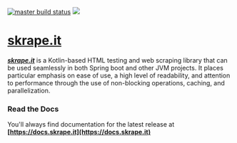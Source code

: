 [![master build status](https://img.shields.io/travis/skrapeit/skrape.it.svg?label=master&style=for-the-badge)](https://travis-ci.org/skrapeit/skrape.it)
![](https://img.shields.io/maven-central/v/it.skrape/core.svg?style=for-the-badge)

[skrape.it](https://docs.skrape.it)
=================================

_**[skrape.it](http://www.skrape.it)**_ is a Kotlin-based HTML testing and web scraping library
that can be used seamlessly in both Spring boot and other JVM projects. 
It places particular emphasis on ease of use, a high level of 
readability, and attention to performance through the use of non-blocking 
operations, caching, and parallelization.

### Read the Docs

You'll always find documentation for the latest release at 
**[https://docs.skrape.it](https://docs.skrape.it)**
